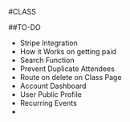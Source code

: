#CLASS

##TO-DO
* Stripe Integration
* How it Works on getting paid
* Search Function
* Prevent Duplicate Attendees
* Route on delete on Class Page
* Account Dashboard
* User Public Profile
* Recurring Events
* 

